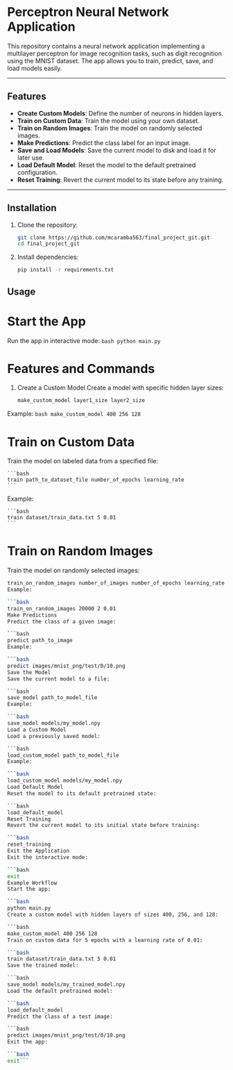 # Perceptron Neural Network Application

This repository contains a neural network application implementing a multilayer perceptron for image recognition tasks, such as digit recognition using the MNIST dataset. The app allows you to train, predict, save, and load models easily.

---

## Features

- **Create Custom Models**: Define the number of neurons in hidden layers.
- **Train on Custom Data**: Train the model using your own dataset.
- **Train on Random Images**: Train the model on randomly selected images.
- **Make Predictions**: Predict the class label for an input image.
- **Save and Load Models**: Save the current model to disk and load it for later use.
- **Load Default Model**: Reset the model to the default pretrained configuration.
- **Reset Training**: Revert the current model to its state before any training.

---

## Installation

1. Clone the repository:
    ```bash
    git clone https://github.com/mcaramba563/final_project_git.git
    cd final_project_git
    ```
2. Install dependencies:
    ```bash
    pip install -r requirements.txt
    ```

## Usage

# Start the App
Run the app in interactive mode:
    ```bash
    python main.py```

# Features and Commands
1. Create a Custom Model
Create a model with specific hidden layer sizes:

    ```bash
    make_custom_model layer1_size layer2_size
    ```
Example:
    ```bash
    make_custom_model 400 256 128
    ```

# Train on Custom Data
Train the model on labeled data from a specified file:

    ```bash
    train path_to_dataset_file number_of_epochs learning_rate
    ```
Example:

    ```bash
    train dataset/train_data.txt 5 0.01
    ```

# Train on Random Images
Train the model on randomly selected images:

```bash
train_on_random_images number_of_images number_of_epochs learning_rate
Example:

```bash
train_on_random_images 20000 2 0.01
Make Predictions
Predict the class of a given image:

```bash
predict path_to_image
Example:

```bash
predict images/mnist_png/test/0/10.png
Save the Model
Save the current model to a file:

```bash
save_model path_to_model_file
Example:

```bash
save_model models/my_model.npy
Load a Custom Model
Load a previously saved model:

```bash
load_custom_model path_to_model_file
Example:

```bash
load_custom_model models/my_model.npy
Load Default Model
Reset the model to its default pretrained state:

```bash
load_default_model
Reset Training
Revert the current model to its initial state before training:

```bash
reset_training
Exit the Application
Exit the interactive mode:

```bash
exit
Example Workflow
Start the app:

```bash
python main.py
Create a custom model with hidden layers of sizes 400, 256, and 128:

```bash
make_custom_model 400 256 128
Train on custom data for 5 epochs with a learning rate of 0.01:

```bash
train dataset/train_data.txt 5 0.01
Save the trained model:

```bash
save_model models/my_trained_model.npy
Load the default pretrained model:

```bash
load_default_model
Predict the class of a test image:

```bash
predict images/mnist_png/test/0/10.png
Exit the app:

```bash
exit```



